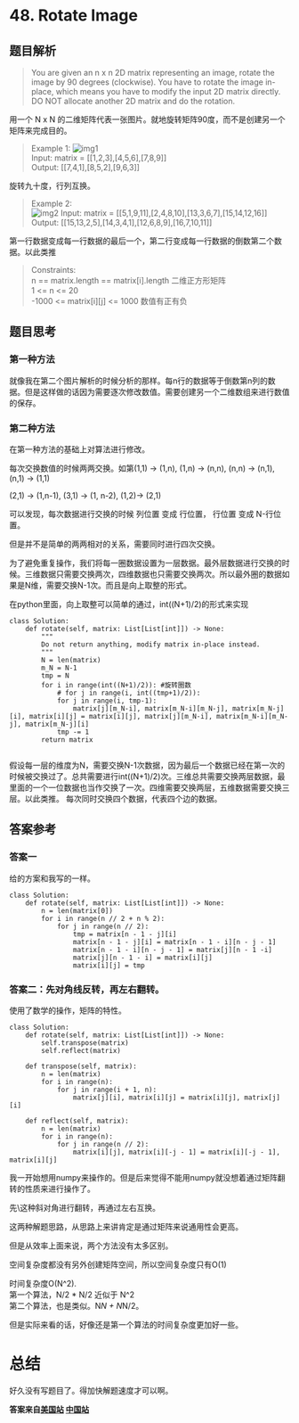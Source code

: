 # 48. Rotate Image
## 题目解析
> You are given an n x n 2D matrix representing an image, rotate the image by 90 degrees (clockwise).
You have to rotate the image in-place, which means you have to modify the input 2D matrix directly. DO NOT allocate another 2D matrix and do the rotation.

用一个 N x N 的二维矩阵代表一张图片。就地旋转矩阵90度，而不是创建另一个矩阵来完成目的。

>Example 1:
>![img1](https://assets.leetcode.com/uploads/2020/08/28/mat1.jpg)  
>Input: matrix = [[1,2,3],[4,5,6],[7,8,9]]  
>Output: [[7,4,1],[8,5,2],[9,6,3]]

旋转九十度，行列互换。

>Example 2:  
>![img2](https://assets.leetcode.com/uploads/2020/08/28/mat2.jpg)
>Input: matrix = [[5,1,9,11],[2,4,8,10],[13,3,6,7],[15,14,12,16]]  
>Output: [[15,13,2,5],[14,3,4,1],[12,6,8,9],[16,7,10,11]]

第一行数据变成每一行数据的最后一个，第二行变成每一行数据的倒数第二个数据。以此类推

> Constraints:  
> n == matrix.length == matrix[i].length 二维正方形矩阵  
> 1 <= n <= 20  
>-1000 <= matrix[i][j] <= 1000 数值有正有负

## 题目思考

### 第一种方法

就像我在第二个图片解析的时候分析的那样。每n行的数据等于倒数第n列的数据。但是这样做的话因为需要逐次修改数值。需要创建另一个二维数组来进行数值的保存。

### 第二种方法

在第一种方法的基础上对算法进行修改。

每次交换数值的时候两两交换。如第(1,1) -> (1,n), (1,n) -> (n,n), (n,n) -> (n,1), (n,1) -> (1,1)

(2,1) -> (1,n-1), (3,1) -> (1, n-2), (1,2)-> (2,1)

可以发现，每次数据进行交换的时候 列位置 变成 行位置， 行位置 变成 N-行位置。

但是并不是简单的两两相对的关系，需要同时进行四次交换。

为了避免重复操作，我们将每一圈数据设置为一层数据。最外层数据进行交换的时候。三维数据只需要交换两次，四维数据也只需要交换两次。所以最外圈的数据如果是N维，需要交换N-1次。而且是向上取整的形式。

在python里面，向上取整可以简单的通过，int((N+1)/2)的形式来实现


```python3
class Solution:
    def rotate(self, matrix: List[List[int]]) -> None:
        """
        Do not return anything, modify matrix in-place instead.
        """
        N = len(matrix)
        m_N = N-1
        tmp = N
        for i in range(int((N+1)/2)): #旋转圈数
            # for j in range(i, int((tmp+1)/2)):
            for j in range(i, tmp-1):
                matrix[j][m_N-i], matrix[m_N-i][m_N-j], matrix[m_N-j][i], matrix[i][j] = matrix[i][j], matrix[j][m_N-i], matrix[m_N-i][m_N-j], matrix[m_N-j][i]
            tmp -= 1
        return matrix
            
```
假设每一层的维度为N，需要交换N-1次数据，因为最后一个数据已经在第一次的时候被交换过了。总共需要进行int((N+1)/2)次。三维总共需要交换两层数据，最里面的一个一位数据也当作交换了一次。四维需要交换两层，五维数据需要交换三层。以此类推。
每次同时交换四个数据，代表四个边的数据。

## 答案参考
### 答案一
给的方案和我写的一样。
```python3
class Solution:
    def rotate(self, matrix: List[List[int]]) -> None:
        n = len(matrix[0])
        for i in range(n // 2 + n % 2):
            for j in range(n // 2):
                tmp = matrix[n - 1 - j][i]
                matrix[n - 1 - j][i] = matrix[n - 1 - i][n - j - 1]
                matrix[n - 1 - i][n - j - 1] = matrix[j][n - 1 -i]
                matrix[j][n - 1 - i] = matrix[i][j]
                matrix[i][j] = tmp
```

### 答案二：先对角线反转，再左右翻转。
使用了数学的操作，矩阵的特性。
```python3
class Solution:
    def rotate(self, matrix: List[List[int]]) -> None:
        self.transpose(matrix)
        self.reflect(matrix)
    
    def transpose(self, matrix):
        n = len(matrix)
        for i in range(n):
            for j in range(i + 1, n):
                matrix[j][i], matrix[i][j] = matrix[i][j], matrix[j][i]

    def reflect(self, matrix):
        n = len(matrix)
        for i in range(n):
            for j in range(n // 2):
                matrix[i][j], matrix[i][-j - 1] = matrix[i][-j - 1], matrix[i][j]

```
我一开始想用numpy来操作的。但是后来觉得不能用numpy就没想着通过矩阵翻转的性质来进行操作了。

先\这种斜对角进行翻转，再通过左右互换。

这两种解题思路，从思路上来讲肯定是通过矩阵来说通用性会更高。

但是从效率上面来说，两个方法没有太多区别。

空间复杂度都没有另外创建矩阵空间，所以空间复杂度只有O(1)

时间复杂度O(N^2).   
第一个算法，N/2 * N/2 近似于 N^2  
第二个算法，也是类似。N*N + N*N/2。

但是实际来看的话，好像还是第一个算法的时间复杂度更加好一些。

# 总结

好久没有写题目了。得加快解题速度才可以啊。

**答案来自[美国站](https://leetcode.com/problems/search-insert-position/solution/)
[中国站](https://leetcode-cn.com/problems/search-insert-position/solution/sou-suo-cha-ru-wei-zhi-by-leetcode-solution/)**
